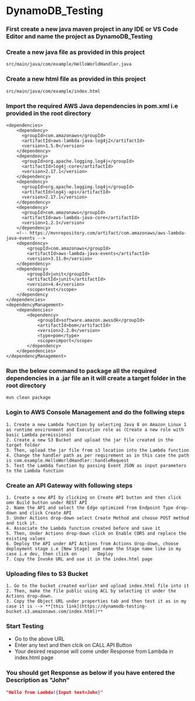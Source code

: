 # DynamoDB_Testing

### First create a new java maven project in any IDE or VS Code Editor and name the project as **DynamoDB_Testing**

### Create a new java file as provided in this project
```
src/main/java/com/example/HelloWorldHandler.java
```
### Create a new html file as provided in this project
``` 
src/main/java/com/example/index.html
```
### Import the required AWS Java dependencies in pom.xml i.e provided in the root directory
```
<dependencies>
    <dependency>
      <groupId>com.amazonaws</groupId>
      <artifactId>aws-lambda-java-log4j2</artifactId>
      <version>1.5.0</version>
    </dependency>
    <dependency>
      <groupId>org.apache.logging.log4j</groupId>
      <artifactId>log4j-core</artifactId>
      <version>2.17.1</version>
    </dependency>
    <dependency>
      <groupId>org.apache.logging.log4j</groupId>
      <artifactId>log4j-api</artifactId>
      <version>2.17.1</version>
    </dependency>
    <dependency>
      <groupId>com.amazonaws</groupId>
      <artifactId>aws-lambda-java-core</artifactId>
      <version>1.2.1</version>
    </dependency>
    <!-- https://mvnrepository.com/artifact/com.amazonaws/aws-lambda-java-events -->
    <dependency>
        <groupId>com.amazonaws</groupId>
        <artifactId>aws-lambda-java-events</artifactId>
        <version>3.11.0</version>
    </dependency>
    <dependency>
        <groupId>junit</groupId>
        <artifactId>junit</artifactId>
        <version>4.4</version>
        <scope>test</scope>
    </dependency
</dependencies>
<dependencyManagement>
    <dependencies>
        <dependency>
            <groupId>software.amazon.awssdk</groupId>
            <artifactId>bom</artifactId>
            <version>2.2.0</version>
            <type>pom</type>
            <scope>import</scope>
        </dependency>
    </dependencies>
</dependencyManagement>
```

### Run the below command to package all the required dependencies in a .jar file an it will create a target folder in the root directory
```
mvn clean package
```

### Login to AWS Console Management and do the follwing steps 

```
1. Create a new Lambda function by selecting Java 8 on Amazon Linux 1 as runtime environment and Execution role as (Create a new role with basic Lambda permissions)
2. Create a new S3 Bucket and upload the jar file created in the target folder
3. Then, upload the jar file from s3 location into the Lambda function
4. Change the handler path as per requirement as in this case the path is com.example.HelloWorldHandler::handleRequest
5. Test the Lambda function by passing Event JSON as input parameters to the Lambda function
```
### Create an API Gateway with following steps 
```
1. Create a new API by clicking on Create API button and then click omn Build button under REST API
2. Name the API and select the Edge optimized from Endpoint Type drop-down and click Create API
3. Under Actions drop-down select Create Method and choose POST method and tick it.
4. Associate the Lambda function created before and save it
5. Then, Under Actions drop-down click on Enable CORS and replace the existing values
6. Deploy the API under API Actions from Actions drop-down, choose deployment stage i.e [New Stage] and name the Stage name like in my case i.e dev, then click on        Deploy
7. Copy the Invoke URL and use it in the index.html page
```

### Uploading files to S3 Bucket
```
1. Go to the bucket created earlier and upload index.html file into it
2. Then, make the file public using ACL by selecting it under the Actions drop-down.
3. Copy the Object URL under properties tab and then test it as in my case it is --> **[this link](https://dynamodb-testing-bucket.s3.amazonaws.com/index.html)**
```
### Start Testing
   - Go to the above URL
   - Enter any text and then clcik on CALL API Button
   - Your desired response will come under Response from Lambda in index.html page


### You should get Response as below if you have entered the Description as "John"

``` json
"Hello from Lambda!{Input text=John}"
```
